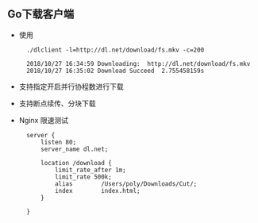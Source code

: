 ## Go下载客户端 
+ 使用 

        ./dlclient -l=http://dl.net/download/fs.mkv -c=200

        2018/10/27 16:34:59 Downloading:  http://dl.net/download/fs.mkv
        2018/10/27 16:35:02 Download Succeed  2.755458159s

+ 支持指定开启并行协程数进行下载
+ 支持断点续传、分块下载
+ Nginx 限速测试

        server {
            listen 80; 
            server_name dl.net;

            location /download {
                limit_rate_after 1m;
                limit_rate 500k;
                alias        /Users/poly/Downloads/Cut/;
                index        index.html;
            }

        }